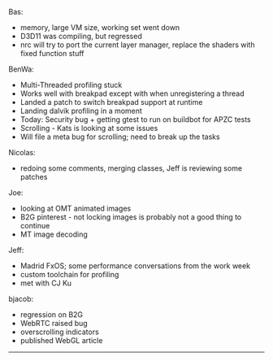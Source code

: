 Bas:
* memory, large VM size, working set went down
* D3D11 was compiling, but regressed
* nrc will try to port the current layer manager, replace the shaders with fixed function stuff

BenWa:
* Multi-Threaded profiling stuck
* Works well with breakpad except with when unregistering a thread
* Landed a patch to switch breakpad support at runtime
* Landing dalvik profiling in a moment
* Today: Security bug + getting gtest to run on buildbot for APZC tests
* Scrolling - Kats is looking at some issues
* Will file a meta bug for scrolling; need to break up the tasks

Nicolas:
* redoing some comments, merging classes, Jeff is reviewing some patches

Joe:
* looking at OMT animated images
* B2G pinterest - not locking images is probably not a good thing to continue
* MT image decoding

Jeff:
* Madrid FxOS; some performance conversations from the work week
* custom toolchain for profiling
* met with CJ Ku 

bjacob:
* regression on B2G
* WebRTC raised bug
* overscrolling indicators
* published WebGL article

________________


